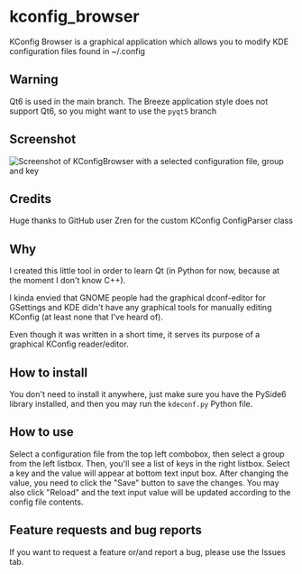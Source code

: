 # kconfig_browser
KConfig Browser is a graphical application which allows you to modify KDE configuration files found in ~/.config

## Warning
Qt6 is used in the main branch. The Breeze application style does not support Qt6, so you might want to use the `pyqt5` branch

## Screenshot
![Screenshot of KConfigBrowser with a selected configuration file, group and key][1]

## Credits
Huge thanks to GitHub user Zren for the custom KConfig ConfigParser class

## Why
I created this little tool in order to learn Qt (in Python for now, because at the moment I don't know C++).

I kinda envied that GNOME people had the graphical dconf-editor for GSettings and KDE didn't have any graphical 
tools for manually editing KConfig (at least none that I've heard of).

Even though it was written in a short time, it serves its purpose of a graphical KConfig reader/editor.


## How to install
You don't need to install it anywhere, just make sure you have the PySide6 library installed, 
and then you may run the `kdeconf.py` Python file.


## How to use
Select a configuration file from the top left combobox, then select a group from the left listbox. 
Then, you'll see a list of keys in the right listbox. Select a key and the value will appear at bottom text input box. 
After changing the value, you need to click the "Save" button to save the changes. You may also click "Reload" and 
the text input value will be updated according to the config file contents.


## Feature requests and bug reports
If you want to request a feature or/and report a bug, please use the Issues tab.


[1]: https://i.imgur.com/3aIpCNo.png
